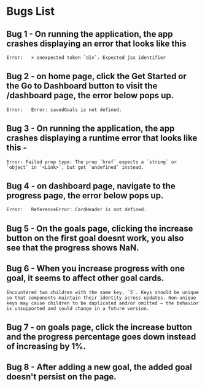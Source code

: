 # Bugs List

## Bug 1 - On running the application, the app crashes displaying an error that looks like this

```
Error:   × Unexpected token `div`. Expected jsx identifier
```

## Bug 2 - on home page, click the Get Started or the Go to Dashboard button to visit the /dashboard page, the error below pops up.

```
Error:   Error: savedGoals is not defined.
```

## Bug 3 - On running the application, the app crashes displaying a runtime error that looks like this -

```
Error: Failed prop type: The prop `href` expects a `string` or `object` in `<Link>`, but got `undefined` instead.
```

## Bug 4 - on dashboard page, navigate to the progress page, the error below pops up.

```
Error:   ReferenceError: CardHeader is not defined.
```

## Bug 5 - On the goals page, clicking the increase button on the first goal doesnt work, you also see that the progress shows NaN.

## Bug 6 - When you increase progress with one goal, it seems to affect other goal cards.

```
Encountered two children with the same key, `5`. Keys should be unique so that components maintain their identity across updates. Non-unique keys may cause children to be duplicated and/or omitted — the behavior is unsupported and could change in a future version.
```

## Bug 7 - on goals page, click the increase button and the progress percentage goes down instead of increasing by 1%.

## Bug 8 - After adding a new goal, the added goal doesn't persist on the page.
